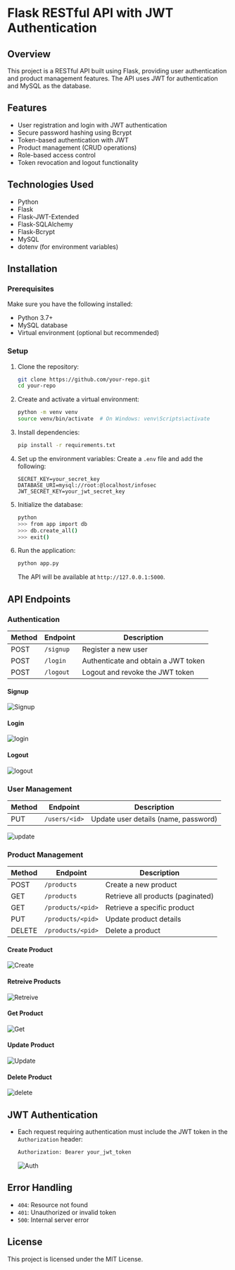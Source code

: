 # Flask RESTful API with JWT Authentication

## Overview
This project is a RESTful API built using Flask, providing user authentication and product management features. The API uses JWT for authentication and MySQL as the database.

## Features
- User registration and login with JWT authentication
- Secure password hashing using Bcrypt
- Token-based authentication with JWT
- Product management (CRUD operations)
- Role-based access control
- Token revocation and logout functionality

## Technologies Used
- Python
- Flask
- Flask-JWT-Extended
- Flask-SQLAlchemy
- Flask-Bcrypt
- MySQL
- dotenv (for environment variables)

## Installation

### Prerequisites
Make sure you have the following installed:
- Python 3.7+
- MySQL database
- Virtual environment (optional but recommended)

### Setup
1. Clone the repository:
   ```bash
   git clone https://github.com/your-repo.git
   cd your-repo
   ```
2. Create and activate a virtual environment:
   ```bash
   python -m venv venv
   source venv/bin/activate  # On Windows: venv\Scripts\activate
   ```
3. Install dependencies:
   ```bash
   pip install -r requirements.txt
   ```
4. Set up the environment variables:
   Create a `.env` file and add the following:
   ```
   SECRET_KEY=your_secret_key
   DATABASE_URI=mysql://root:@localhost/infosec
   JWT_SECRET_KEY=your_jwt_secret_key
   ```
5. Initialize the database:
   ```bash
   python
   >>> from app import db
   >>> db.create_all()
   >>> exit()
   ```
6. Run the application:
   ```bash
   python app.py
   ```
   The API will be available at `http://127.0.0.1:5000`.

## API Endpoints

### Authentication
| Method | Endpoint  | Description |
|--------|----------|-------------|
| POST   | `/signup` | Register a new user |
| POST   | `/login` | Authenticate and obtain a JWT token |
| POST   | `/logout` | Logout and revoke the JWT token |

#### Signup
![Signup](/attachments/signup.png)

#### Login
![login](/attachments/login.png)

#### Logout
![logout](/attachments/logout.png)


### User Management
| Method | Endpoint  | Description |
|--------|----------|-------------|
| PUT    | `/users/<id>` | Update user details (name, password) |

![update](/attachments/update.png)

### Product Management
| Method | Endpoint  | Description |
|--------|----------|-------------|
| POST   | `/products` | Create a new product |
| GET    | `/products` | Retrieve all products (paginated) |
| GET    | `/products/<pid>` | Retrieve a specific product |
| PUT    | `/products/<pid>` | Update product details |
| DELETE | `/products/<pid>` | Delete a product |

#### Create Product
![Create](/attachments/create.png)

#### Retreive Products
![Retreive](/attachments/Retreive.png)

#### Get Product
![Get](/attachments/Get.png)

#### Update Product
![Update](/attachments/updatep.png)

#### Delete Product
![delete](/attachments/delete.png)

## JWT Authentication
- Each request requiring authentication must include the JWT token in the `Authorization` header:
  ```bash
  Authorization: Bearer your_jwt_token
  ```
  ![Auth](/attachments/Auth.png)

## Error Handling
- `404`: Resource not found
- `401`: Unauthorized or invalid token
- `500`: Internal server error

## License
This project is licensed under the MIT License.

